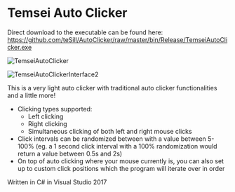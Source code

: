 # Temsei Auto Clicker

Direct download to the executable can be found here: https://github.com/teSill/AutoClicker/raw/master/bin/Release/TemseiAutoClicker.exe

![TemseiAutoClicker](https://user-images.githubusercontent.com/24759016/55986921-1864d300-5ca9-11e9-968e-6d3d59c243b8.png)

![TemseiAutoClickerInterface2](https://user-images.githubusercontent.com/24759016/55911093-99a86100-5be8-11e9-930a-dd7bece04c71.png)

This is a very light auto clicker with traditional auto clicker functionalities and a little more!

- Clicking types supported:
  - Left clicking
  - Right clicking
  - Simultaneous clicking of both left and right mouse clicks
- Click intervals can be randomized between with a value between 5-100% (eg. a 1 second click interval with a 100% randomization would return a value between 0.5s and 2s)
- On top of auto clicking where your mouse currently is, you can also set up to custom click positions which the program will iterate over in order


Written in C# in Visual Studio 2017
